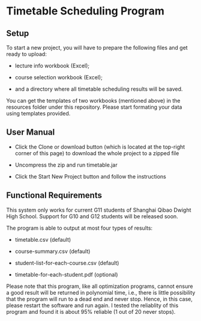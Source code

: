 # Timetable Scheduling Program

## Setup

To start a new project, you will have to prepare the following files and get ready to upload:

- lecture info workbook (Excel);

- course selection workbook (Excel);

- and a directory where all timetable scheduling results will be saved.

You can get the templates of two workbooks (mentioned above) in the resources folder under this repository. Please start formating your data using templates provided.

## User Manual

- Click the Clone or download button (which is located at the top-right corner of this page) to download the whole project to a zipped file
 
- Uncompress the zip and run timetable.jar

- Click the Start New Project button and follow the instructions


## Functional Requirements

This system only works for current G11 students of Shanghai Qibao Dwight High School. Support for G10 and G12 students will be released soon. 

The program is able to output at most four types of results:

- timetable.csv (default) 

- course-summary.csv (default)

- student-list-for-each-course.csv (default)

- timetable-for-each-student.pdf (optional)

Please note that this program, like all optimization programs, cannot ensure a good result will be returned in polynomial time, i.e., there is little possibility that the program will run to a dead end and never stop. Hence, in this case, please restart the software and run again. I tested the reliablity of this program and found it is about 95% reliable (1 out of 20 never stops).
